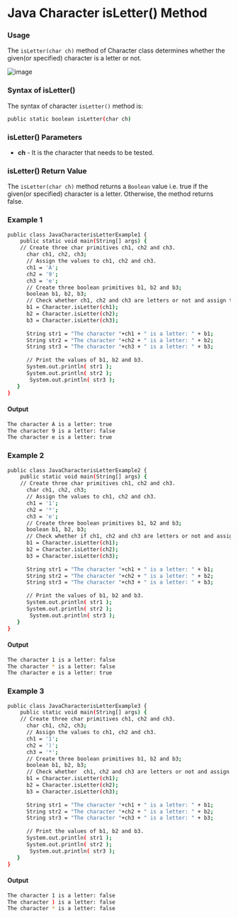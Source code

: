 # Java Character isLetter() Method

### Usage
The `isLetter(char ch)` method of Character class determines whether the given(or specified) character is a letter or not.

![image](https://github.com/Joan0018/AACS2204-Object-Oriented-Programming-Techniques-Course-Learning/assets/66239936/2b3a02e4-f886-4240-a3cb-f7332b9f66b2)


### Syntax of isLetter()
The syntax of character `isLetter()` method is:
```sh
public static boolean isLetter(char ch)  
```

### isLetter() Parameters
- **ch** - It is the character that needs to be tested.

### isLetter() Return Value
The `isLetter(char ch)` method returns a `Boolean` value i.e. true if the given(or specified) character is a letter. Otherwise, the method returns false.

### Example 1

```sh
public class JavaCharacterisLetterExample1 {  
    public static void main(String[] args) {  
    // Create three char primitives ch1, ch2 and ch3.  
      char ch1, ch2, ch3;  
      // Assign the values to ch1, ch2 and ch3.  
      ch1 = 'A';  
      ch2 = '9';  
      ch3 = 'e';  
      // Create three boolean primitives b1, b2 and b3;  
      boolean b1, b2, b3;  
      // Check whether ch1, ch2 and ch3 are letters or not and assign the results to b1, b2 and b3.  
      b1 = Character.isLetter(ch1);  
      b2 = Character.isLetter(ch2);  
      b3 = Character.isLetter(ch3);  
  
      String str1 = "The character "+ch1 + " is a letter: " + b1;  
      String str2 = "The character "+ch2 + " is a letter: " + b2;  
      String str3 = "The character "+ch3 + " is a letter: " + b3;  
  
      // Print the values of b1, b2 and b3.  
      System.out.println( str1 );  
      System.out.println( str2 );  
       System.out.println( str3 );  
   }  
}  
```
#### Output
```sh
The character A is a letter: true
The character 9 is a letter: false
The character e is a letter: true
```

### Example 2
```sh
public class JavaCharacterisLetterExample2 {  
    public static void main(String[] args) {  
    // Create three char primitives ch1, ch2 and ch3.  
      char ch1, ch2, ch3;  
      // Assign the values to ch1, ch2 and ch3.  
      ch1 = '1';  
      ch2 = '*';  
      ch3 = 'e';  
      // Create three boolean primitives b1, b2 and b3;  
      boolean b1, b2, b3;  
      // Check whether if ch1, ch2 and ch3 are letters or not and assign the result to b1, b2 and b3.  
      b1 = Character.isLetter(ch1);  
      b2 = Character.isLetter(ch2);  
      b3 = Character.isLetter(ch3);  
  
      String str1 = "The character "+ch1 + " is a letter: " + b1;  
      String str2 = "The character "+ch2 + " is a letter: " + b2;  
      String str3 = "The character "+ch3 + " is a letter: " + b3;  
  
      // Print the values of b1, b2 and b3.  
      System.out.println( str1 );  
      System.out.println( str2 );  
       System.out.println( str3 );  
   }  
}  
```
#### Output
```sh
The character 1 is a letter: false
The character * is a letter: false
The character e is a letter: true
```

### Example 3
```sh
public class JavaCharacterisLetterExample3 {  
    public static void main(String[] args) {  
    // Create three char primitives ch1, ch2 and ch3.  
      char ch1, ch2, ch3;  
      // Assign the values to ch1, ch2 and ch3.  
      ch1 = '1';  
      ch2 = ')';  
      ch3 = '*';  
      // Create three boolean primitives b1, b2 and b3;  
      boolean b1, b2, b3;  
      // Check whether  ch1, ch2 and ch3 are letters or not and assign the result to b1, b2 and b3.  
      b1 = Character.isLetter(ch1);  
      b2 = Character.isLetter(ch2);  
      b3 = Character.isLetter(ch3);  
  
      String str1 = "The character "+ch1 + " is a letter: " + b1;  
      String str2 = "The character "+ch2 + " is a letter: " + b2;  
      String str3 = "The character "+ch3 + " is a letter: " + b3;  
  
      // Print the values of b1, b2 and b3.  
      System.out.println( str1 );  
      System.out.println( str2 );  
       System.out.println( str3 );  
   }  
}  
```

#### Output
```sh
The character 1 is a letter: false
The character ) is a letter: false
The character * is a letter: false
```
